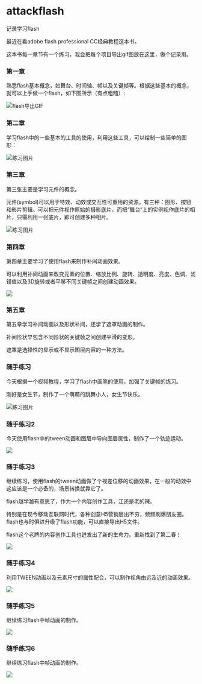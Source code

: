 # attackflash
记录学习flash

最近在看adobe flash professional CC经典教程这本书。

这本书每一章节有一个练习，我会把每个项目导出gif图放在这里，做个记录用。 


### 第一章

熟悉flash基本概念，如舞台、时间轴、帧以及关键帧等。根据这些基本的概念，就可以上手做一个flash，如下图所示（有点粗糙）:

![flash导出GIF](http://pic.yupoo.com/reicky_v/FnpPvQW6/NmA27.gif)

### 第二章

学习flash中的一些基本的工具的使用，利用这些工具，可以绘制一些简单的图形：

![练习图片](http://pic.yupoo.com/reicky_v/FnpPx1wy/medium.jpg)

### 第三章

第三张主要是学习元件的概念。

元件(symbol)可以用于特效、动效或交互性可重用的资源。有三种：图形、按钮和影片剪辑。可以把元件视作原始的摄影底片，而把“舞台”上的实例视作底片的相片，只需利用一张底片，即可创建多种相片。

![练习图片](http://pic.yupoo.com/reicky_v/FnpPxdNT/medium.jpg)

### 第四章

第四章主要学习了使用flash来制作补间动画效果。

可以利用补间动画来改变元素的位置、缩放比例、旋转、透明度、亮度、色调、滤镜值以及3D旋转或者平移不同关键帧之间创建动画效果。

![](http://pic.yupoo.com/reicky_v/FnzgHSJ4/medium.jpg)

### 第五章

第五章学习补间动画以及形状补间，还学了遮罩动画的制作。

补间形状早包含不同形状的关键帧之间创建平滑的变形。

遮罩是选择性的显示或不显示图层内容的一种方法。

### 随手练习

今天根据一个视频教程，学习了flash中画笔的使用，加强了关键帧的练习。

刚好是女生节，制作了一个萌萌的跳舞小人，女生节快乐。

![练习图片](http://pic.yupoo.com/reicky_v/FnSCKzxG/TtBBh.gif)

### 随手练习2

今天使用flash中的tween动画和图层中导向图层属性，制作了一个轨迹运动。

![](http://ww3.sinaimg.cn/large/0060lm7Tgw1f1qler4wplg305s039jro.gif)

### 随手练习3

继续练习，使用flash的tween动画做了个视差位移的动画效果，在一般的动效中这应该是一个必备的，场景转换就靠它了。

flash越学越有意思了，作为一个内容创作工具，江还是老的辣。

特别是在现今移动互联网时代，各种创意H5营销层出不穷，频频刷爆朋友圈。flash也与时俱进升级了flash功能，可以直接导出H5文件。

flash这个老牌的内容创作工具也迸发出了新的生命力。重新找到了第二春！

![](http://ww3.sinaimg.cn/large/0060lm7Tgw1f1qzapf32hg30dw07tn47.gif)

### 随手练习4

利用TWEEN动画以及元素尺寸的属性配合，可以制作视角由远及近的动画效果。

![](http://ww2.sinaimg.cn/large/0060lm7Tgw1f1rq1sgzp9g30fa0b4gpo.gif)

### 随手练习5

继续练习flash中帧动画的制作。

![](http://ww3.sinaimg.cn/large/0060lm7Tgw1f1spoovrlcg30dw07tweq.gif)

### 随手练习6

继续练习flash中帧动画的制作。

![](http://ww1.sinaimg.cn/large/0060lm7Tgw1f1tb644jweg30go0b4q32.gif)














